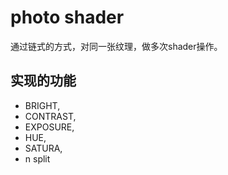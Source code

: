 # photo shader

通过链式的方式，对同一张纹理，做多次shader操作。

## 实现的功能


- BRIGHT,
- CONTRAST,
- EXPOSURE,
- HUE,
- SATURA,
- n split
